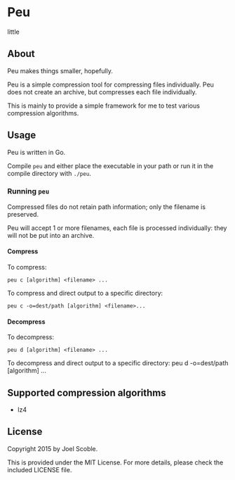 Peu
=====
little

## About
Peu makes things smaller, hopefully.

Peu is a simple compression tool for compressing files individually. Peu does not create an archive, but compresses each file individually.

This is mainly to provide a simple framework for me to test various compression algorithms.

## Usage
Peu is written in Go.

Compile `peu` and either place the executable in your path or run it in the compile directory with `./peu`.

### Running `peu`
Compressed files do not retain path information; only the filename is preserved.

Peu will accept 1 or more filenames, each file is processed individually: they will not be put into an archive.

#### Compress
To compress:

    peu c [algorithm] <filename> ...

To compress and direct output to a specific directory:

    peu c -o=dest/path [algorithm] <filename>...

#### Decompress
To decompress:

    peu d [algorithm] <filename> ...

To decompress and direct output to a specific directory:
    peu d -o=dest/path [algorithm] <filename>...

## Supported compression algorithms

* lz4

## License
Copyright 2015 by Joel Scoble.

This is provided under the MIT License. For more details, please check the included LICENSE file.
